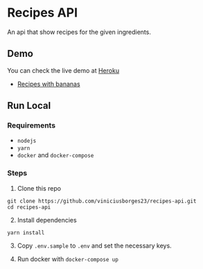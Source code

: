 # Recipes API

An api that show recipes for the given ingredients.

## Demo

You can check the live demo at [Heroku](https://vob-recipesapi.herokuapp.com)
- [Recipes with bananas](https://vob-recipesapi.herokuapp.com/recipes?i=banana)

## Run Local

### Requirements
- `nodejs`
- `yarn`
- `docker` and `docker-compose`

### Steps

1. Clone this repo
```
git clone https://github.com/viniciusborges23/recipes-api.git
cd recipes-api
```

2. Install dependencies
```
yarn install
```

3. Copy `.env.sample` to `.env` and set the necessary keys.

4. Run docker with `docker-compose up`